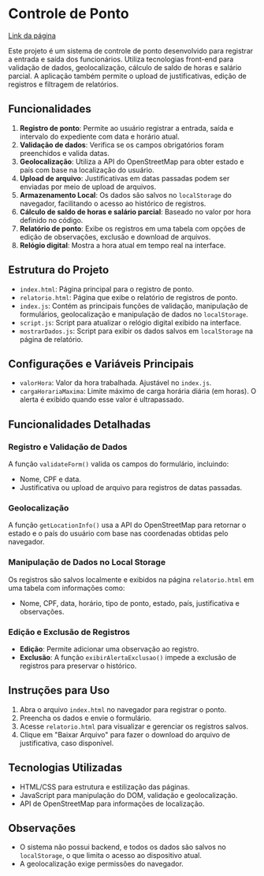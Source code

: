 # Controle de Ponto
[Link da página](https://eduardoeurico.github.io/web-js/Web/)

Este projeto é um sistema de controle de ponto desenvolvido para registrar a entrada e saída dos funcionários. Utiliza tecnologias front-end para validação de dados, geolocalização, cálculo de saldo de horas e salário parcial. A aplicação também permite o upload de justificativas, edição de registros e filtragem de relatórios.

## Funcionalidades

1. **Registro de ponto**: Permite ao usuário registrar a entrada, saída e intervalo do expediente com data e horário atual.
2. **Validação de dados**: Verifica se os campos obrigatórios foram preenchidos e valida datas.
3. **Geolocalização**: Utiliza a API do OpenStreetMap para obter estado e país com base na localização do usuário.
4. **Upload de arquivo**: Justificativas em datas passadas podem ser enviadas por meio de upload de arquivos.
5. **Armazenamento Local**: Os dados são salvos no `localStorage` do navegador, facilitando o acesso ao histórico de registros.
6. **Cálculo de saldo de horas e salário parcial**: Baseado no valor por hora definido no código.
7. **Relatório de ponto**: Exibe os registros em uma tabela com opções de edição de observações, exclusão e download de arquivos.
8. **Relógio digital**: Mostra a hora atual em tempo real na interface.

## Estrutura do Projeto

- `index.html`: Página principal para o registro de ponto.
- `relatorio.html`: Página que exibe o relatório de registros de ponto.
- `index.js`: Contém as principais funções de validação, manipulação de formulários, geolocalização e manipulação de dados no `localStorage`.
- `script.js`: Script para atualizar o relógio digital exibido na interface.
- `mostrarDados.js`: Script para exibir os dados salvos em `localStorage` na página de relatório.

## Configurações e Variáveis Principais

- `valorHora`: Valor da hora trabalhada. Ajustável no `index.js`.
- `cargaHorariaMaxima`: Limite máximo de carga horária diária (em horas). O alerta é exibido quando esse valor é ultrapassado.

## Funcionalidades Detalhadas

### Registro e Validação de Dados

A função `validateForm()` valida os campos do formulário, incluindo:
- Nome, CPF e data.
- Justificativa ou upload de arquivo para registros de datas passadas.
  
### Geolocalização

A função `getLocationInfo()` usa a API do OpenStreetMap para retornar o estado e o país do usuário com base nas coordenadas obtidas pelo navegador.

### Manipulação de Dados no Local Storage

Os registros são salvos localmente e exibidos na página `relatorio.html` em uma tabela com informações como:
- Nome, CPF, data, horário, tipo de ponto, estado, país, justificativa e observações.

### Edição e Exclusão de Registros

- **Edição**: Permite adicionar uma observação ao registro.
- **Exclusão**: A função `exibirAlertaExclusao()` impede a exclusão de registros para preservar o histórico.

## Instruções para Uso

1. Abra o arquivo `index.html` no navegador para registrar o ponto.
2. Preencha os dados e envie o formulário.
3. Acesse `relatorio.html` para visualizar e gerenciar os registros salvos.
4. Clique em "Baixar Arquivo" para fazer o download do arquivo de justificativa, caso disponível.

## Tecnologias Utilizadas

- HTML/CSS para estrutura e estilização das páginas.
- JavaScript para manipulação do DOM, validação e geolocalização.
- API de OpenStreetMap para informações de localização.

## Observações

- O sistema não possui backend, e todos os dados são salvos no `localStorage`, o que limita o acesso ao dispositivo atual.
- A geolocalização exige permissões do navegador.
